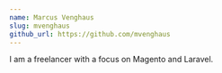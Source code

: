 ```yaml
---
name: Marcus Venghaus
slug: mvenghaus
github_url: https://github.com/mvenghaus
---
```


I am a freelancer with a focus on Magento and Laravel.